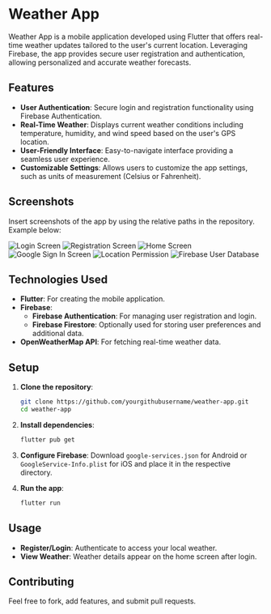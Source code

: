 # Weather App

Weather App is a mobile application developed using Flutter that offers real-time weather updates tailored to the user's current location. Leveraging Firebase, the app provides secure user registration and authentication, allowing personalized and accurate weather forecasts.

## Features

- **User Authentication**: Secure login and registration functionality using Firebase Authentication.
- **Real-Time Weather**: Displays current weather conditions including temperature, humidity, and wind speed based on the user's GPS location.
- **User-Friendly Interface**: Easy-to-navigate interface providing a seamless user experience.
- **Customizable Settings**: Allows users to customize the app settings, such as units of measurement (Celsius or Fahrenheit).

## Screenshots

Insert screenshots of the app by using the relative paths in the repository. Example below:

![Login Screen](screenshot/ss2.jpeg)
![Registration Screen](screenshot/ss3.jpeg)
![Home Screen](screenshot/ss4.jpeg)
![Google Sign In Screen](screenshot/ss5.jpeg)
![Location Permission](screenshot/ss6.jpeg)
![Firebase User Database](screenshot/ss1.png)


## Technologies Used

- **Flutter**: For creating the mobile application.
- **Firebase**:
  - **Firebase Authentication**: For managing user registration and login.
  - **Firebase Firestore**: Optionally used for storing user preferences and additional data.
- **OpenWeatherMap API**: For fetching real-time weather data.

## Setup

1. **Clone the repository**:
    ```bash
    git clone https://github.com/yourgithubusername/weather-app.git
    cd weather-app
    ```

2. **Install dependencies**:
    ```bash
    flutter pub get
    ```

3. **Configure Firebase**:
    Download `google-services.json` for Android or `GoogleService-Info.plist` for iOS and place it in the respective directory.

4. **Run the app**:
    ```bash
    flutter run
    ```

## Usage

- **Register/Login**: Authenticate to access your local weather.
- **View Weather**: Weather details appear on the home screen after login.

## Contributing

Feel free to fork, add features, and submit pull requests.
